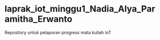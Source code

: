 # laprak_iot_minggu1_Nadia_Alya_Paramitha_Erwanto
Repository untuk pelaporan progress mata kuliah IoT 

